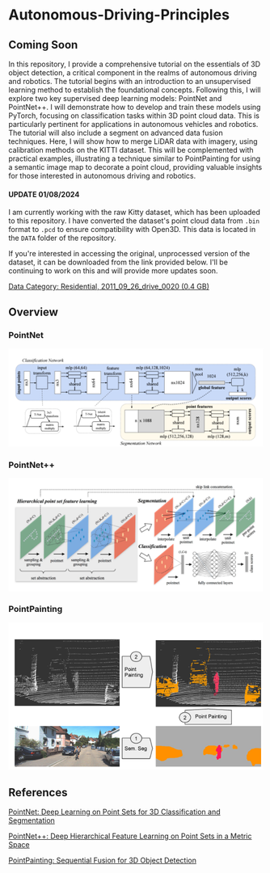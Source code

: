 # Autonomous-Driving-Principles

## Coming Soon
In this repository, I provide a comprehensive tutorial on the essentials of 3D object detection, a critical component in the realms of autonomous driving and robotics. The tutorial begins with an introduction to an unsupervised learning method to establish the foundational concepts. Following this, I will explore two key supervised deep learning models: PointNet and PointNet++. I will demonstrate how to develop and train these models using PyTorch, focusing on classification tasks within 3D point cloud data. This is particularly pertinent for applications in autonomous vehicles and robotics. The tutorial will also include a segment on advanced data fusion techniques. Here, I will show how to merge LiDAR data with imagery, using calibration methods on the KITTI dataset. This will be complemented with practical examples, illustrating a technique similar to PointPainting for using a semantic image map to decorate a point cloud, providing valuable insights for those interested in autonomous driving and robotics.

#### UPDATE 01/08/2024

I am currently working with the raw Kitty dataset, which has been uploaded to this repository. I have converted the dataset's point cloud data from `.bin` format to `.pcd` to ensure compatibility with Open3D. This data is located in the `DATA` folder of the repository. 

If you're interested in accessing the original, unprocessed version of the dataset, it can be downloaded from the link provided below. I'll be continuing to work on this and will provide more updates soon.

[Data Category: Residential, 2011_09_26_drive_0020 (0.4 GB)](https://www.cvlibs.net/datasets/kitti/raw_data.php?type=residential)


## Overview

### PointNet
![Alt text](Doc_Images/PointNet_Arch.png)

### PointNet++ 
![Alt text](Doc_Images/PointNetPP_Arch.png)

### PointPainting
![Alt text](Doc_Images/PointPainting_Overview.png)


## References
[PointNet: Deep Learning on Point Sets for 3D Classification and Segmentation](https://arxiv.org/abs/1612.00593)

[PointNet++: Deep Hierarchical Feature Learning on Point Sets in a Metric Space](https://arxiv.org/abs/1706.02413)

[PointPainting: Sequential Fusion for 3D Object Detection](https://arxiv.org/abs/1911.10150)


